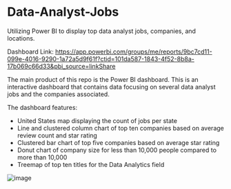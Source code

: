 # Data-Analyst-Jobs
Utilizing Power BI to display top data analyst jobs, companies, and locations. 

Dashboard Link: https://app.powerbi.com/groups/me/reports/9bc7cd11-099e-4016-9290-1a72a5d9f61f?ctid=101da587-1843-4f52-8b8a-17b069c66d33&pbi_source=linkShare

The main product of this repo is the Power BI dashboard. This is an interactive dashboard that contains data focusing on several data analyst jobs and the companies associated. 

The dashboard features:
-	United States map displaying the count of jobs per state
-	Line and clustered column chart of top ten companies based on average review count and star rating
-	Clustered bar chart of top five companies based on average star rating
- Donut chart of company size for less than 10,000 people compared to more than 10,000
- Treemap of top ten titles for the Data Analytics field

![image](https://user-images.githubusercontent.com/77589773/125516603-b6f74f2f-89b6-4b6d-b010-394f33bb253c.png)




